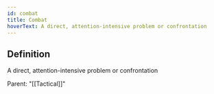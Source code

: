 ```yaml
---
id: combat
title: Combat
hoverText: A direct, attention-intensive problem or confrontation
---
```

## Definition
A direct, attention-intensive problem or confrontation

Parent: "[[Tactical]]"